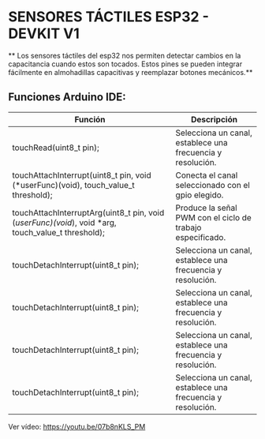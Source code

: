 # SENSORES TÁCTILES ESP32 - DEVKIT V1



**
Los sensores táctiles del esp32 nos permiten detectar cambios en la capacitancia cuando estos son tocados.
Estos pines se pueden integrar fácilmente en almohadillas capacitivas y reemplazar botones mecánicos.**




## Funciones Arduino IDE:




| Función | Descripción |
| ------------- | ------------- |
|touchRead(uint8_t pin); | Selecciona un canal, establece una frecuencia y resolución.
|touchAttachInterrupt(uint8_t pin, void (*userFunc)(void), touch_value_t threshold);| Conecta el canal seleccionado con el gpio elegido.
|touchAttachInterruptArg(uint8_t pin, void (*userFunc)(void*), void *arg, touch_value_t threshold);| Produce la señal PWM con el ciclo de trabajo especificado.
| touchDetachInterrupt(uint8_t pin); | Selecciona un canal, establece una frecuencia y resolución.
| touchDetachInterrupt(uint8_t pin); | Selecciona un canal, establece una frecuencia y resolución.
| touchDetachInterrupt(uint8_t pin); | Selecciona un canal, establece una frecuencia y resolución.
| touchDetachInterrupt(uint8_t pin); | Selecciona un canal, establece una frecuencia y resolución.








Ver vídeo:
https://youtu.be/07b8nKLS_PM













